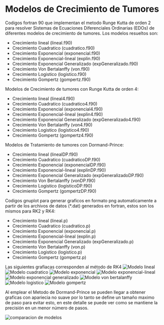 # Modelos de Crecimiento de Tumores
Codigos fortran 90 que implementan el metodo Runge Kutta de orden 2 para resolver Sistemas de Ecuaciones Diferenciales Ordinarias (EDOs) de diferentes modelos de crecimiento de tumores.
Los modelos resueltos son:

+ Crecimiento lineal (lineal.f90)
+ Crecimiento Cuadratico (cuadratico.f90)
+ Crecimiento Exponencial (exponencial.f90)
+ Crecimiento Exponencial-lineal (explin.f90)
+ Crecimiento Exponencial Generalizado (expGeneralizado.f90)
+ Crecimiento Von Bertalanffy (von.f90)
+ Crecimiento Logistico (logistico.f90)
+ Crecimiento Gompertz (gompertz.f90)

Modelos de Crecimiento de tumores con Runge Kutta de orden 4:

+ Crecimiento lineal (lineal4.f90)
+ Crecimiento Cuadratico (cuadratico4.f90)
+ Crecimiento Exponencial (exponencial4.f90)
+ Crecimiento Exponencial-lineal (explin4.f90)
+ Crecimiento Exponencial Generalizado (expGeneralizado4.f90)
+ Crecimiento Von Bertalanffy (von4.f90)
+ Crecimiento Logistico (logistico4.f90)
+ Crecimiento Gompertz (gompertz4.f90)

Modelos de Tratamiento de tumores con Dormand-Prince:

+ Crecimiento lineal (linealDP.f90)
+ Crecimiento Cuadratico (cuadraticoDP.f90)
+ Crecimiento Exponencial (exponencialDP.f90)
+ Crecimiento Exponencial-lineal (explinDP.f90)
+ Crecimiento Exponencial Generalizado (expGeneralizadoDP.f90)
+ Crecimiento Von Bertalanffy (vonDP.f90)
+ Crecimiento Logistico (logisticoDP.f90)
+ Crecimiento Gompertz (gompertzDP.f90)

Codigos gnuplot para generar graficos en formato png automaticamente a partir de los archivos de datos (*.dat) generados en fortran, estos son los mismos para RK2 y RK4:

+ Crecimiento lineal (lineal.p)
+ Crecimiento Cuadratico (cuadratico.p)
+ Crecimiento Exponencial (exponencial.p)
+ Crecimiento Exponencial-lineal (explin.p)
+ Crecimiento Exponencial Generalizado (expGeneralizado.p)
+ Crecimiento Von Bertalanffy (von.p)
+ Crecimiento Logistico (logistico.p)
+ Crecimiento Gompertz (gompertz.p)

Las siguientes grafiacas corresponden al método de RK4
![Modelo lineal](https://github.com/Cygnus000/crecimiento/blob/main/lineal.png)
![Modelo cuadratico](https://github.com/Cygnus000/crecimiento/blob/main/cuadratico.png)
![Modelo exponencial](https://github.com/Cygnus000/crecimiento/blob/main/exponencial.png)
![Modelo exponencial-lineal](https://github.com/Cygnus000/crecimiento/blob/main/explin.png)
![Modelo exponencial generalizado](https://github.com/Cygnus000/crecimiento/blob/main/expGeneralizado.png)
![Modelo von bertalanffy](https://github.com/Cygnus000/crecimiento/blob/main/von.png)
![Modelo logistico](https://github.com/Cygnus000/crecimiento/blob/main/logistico.png)
![Modelo gompertz](https://github.com/Cygnus000/crecimiento/blob/main/gompertz.png)

Al emplear el Metodo de Dormand-Prince se pueden llegar a obtener graficas con apariecia no suave por lo tanto se define un tamaño maximo de paso para evitar esto, en este detalle se puede ver como se mantiene la precisión en un menor número de pasos.

![comparacion de modelos](https://github.com/Cygnus000/crecimiento/blob/main/cuadratico-comparacion.png)

